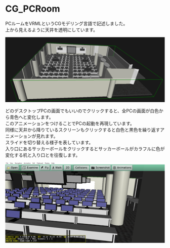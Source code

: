 # CG_PCRoom
PCルームをVRMLというCGモデリング言語で記述しました。  
上から見えるように天井を透明にしています。  

![イメージ](Image/image1.png)

どのデスクトップPCの画面でもいいのでクリックすると、全PCの画面が白色から青色へと変化します。  
このアニメーションをつけることでPCの起動を再現しています。  
同様に天井から降りているスクリーンもクリックすると白色と黒色を繰り返すアニメーションが見れます。  
スライドを切り替える様子を表しています。  
入り口にあるサッカーボールをクリックするとサッカーボールがカラフルに色が変化する机と入り口とを往復します。  

![イメージ](Image/image2.png)
